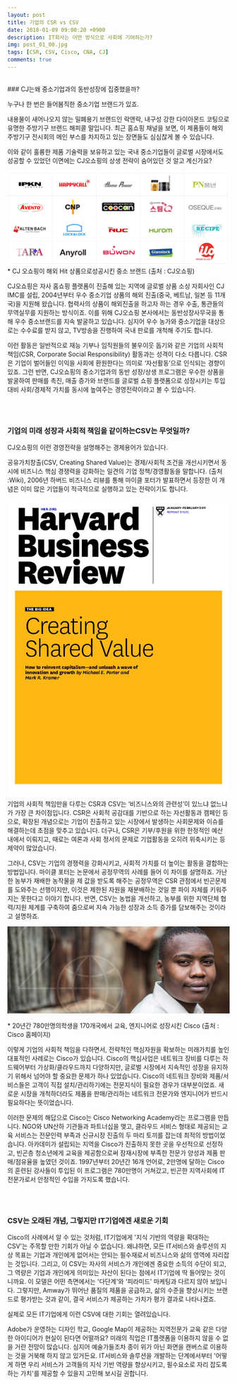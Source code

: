 ```yaml
---
layout: post
title: 기업의 CSR vs CSV
date: 2018-01-09 09:00:20 +0900
description: IT회사는 어떤 방식으로 사회에 기여하는가?
img: post_01_00.jpg 
tags: [CSR, CSV, Cisco, CNA, CJ]
comments: true
---
```

<br> 
### CJ는왜 중소기업과의 동반성장에 집중했을까?

누구나 한 번은 들어봄직한 중소기업 브랜드가 있죠. 

내용물이 새어나오지 않는 밀폐용기 브랜드인 락앤락, 내구성 강한 다이아몬드 코팅으로 유명한 주방기구 브랜드 해피콜 말입니다. 최근 홈쇼핑 채널을 보면, 이 제품들이 해외 주방기구 전시회의 메인 부스를 차지하고 있는 장면들도 심심찮게 볼 수 있습니다. 

이와 같이 훌륭한 제품 기술력을 보유하고 있는 국내 중소기업들이 글로벌 시장에서도 성공할 수 있었던 이면에는 CJ오쇼핑의 상생 전략이 숨어있던 것 알고 계신가요? 

 

![img](../assets/img/post_01_01.png)
\* CJ 오쇼핑이 해외 Hit 상품으로성공시킨 중소 브랜드 (출처 : CJ오쇼핑)

 

CJ오쇼핑은 자사 홈쇼핑 플랫폼이 진출해 있는 지역에 글로벌 상품 소싱 자회사인 CJ IMC를 설립, 2004년부터 우수 중소기업 상품의 해외 진출(중국, 베트남, 일본 등 11개국)을 지원해 왔습니다. 협력사의 상품이 해외진출을 하고자 하는 경우 수출, 통관들의 무역실무를 지원하는 방식이죠. 이를 위해 CJ오쇼핑 본사에서는 동반성장사무국을 통해 우수 중소브랜드를 지속 발굴하고 있습니다. 심지어 우수 농가와 중소기업을 대상으로는 수수료를 받지 않고, TV방송을 진행하여 국내 판로를 개척해 주기도 합니다. 

이런 활동은 일반적으로 재능 기부나 임직원들의 불우이웃 돕기와 같은 기업의 사회적 책임(CSR, Corporate Social Responsibility) 활동과는 성격이 다소 다릅니다. CSR은 기업이 벌어들인 이익을 사회에 환원한다는 의미로 ‘자선활동’으로 인식되는 경향이 있죠. 그런 반면, CJ오쇼핑의 중소기업과의 동반 성장/상생 프로그램은 우수한 상품을 발굴하여 판매를 촉진, 매출 증가와 브랜드를 글로벌 쇼핑 플랫폼으로 성장시키는 투입대비 사회/경제적 가치를 동시에 높여주는 경영전략이라고 볼 수 있습니다.

 <br><br>

### 기업의 미래 성장과 사회적 책임을 같이하는CSV는 무엇일까?

CJ오쇼핑의 이런 경영전략을 설명해주는 경제용어가 있습니다. 

공유가치창출(CSV, Creating Shared Value)는 경제/사회적 조건을 개선시키면서 동시에 비즈니스 핵심 경쟁력을 강화하는 일견의 기업 정책/경영활동을 말합니다. (출처 :Wiki), 2006년 하버드 비즈니스 리뷰를 통해 마이클 포터가 발표하면서 등장한 이 개념은 이미 많은 기업들이 적극적으로 실행하고 있는 전략이기도 합니다.


![img](../assets/img/post_01_02.jpg 'width=150') 



기업의 사회적 책임만을 다루는 CSR과 CSV는 ‘비즈니스와의 관련성’이 있느냐 없느냐가 가장 큰 차이점입니다. CSR은 사회적 공감대를 기반으로 하는 자선활동과 캠페인 등으로, 확장된 개념으로는 기업이 진출하고 있는 시장에서 발생하는 사회문제와 이슈를 해결하는데 초점을 맞추고 있습니다. 더구나, CSR은 기부/후원을 위한 한정적인 예산 내에서 이뤄지고, 때로는 여론과 사회 정서의 문제로 기업활동을 오히려 위축시키는 등 제약이 많았습니다. 

그러나, CSV는 기업의 경쟁력을 강화시키고, 사회적 가치를 더 높이는 활동을 결합하는 방법입니다. 마이클 포터는 논문에서 공정무역의 사례를 들어 이 차이를 설명하죠. 가난한 농부가 재배한 농작물을 제 값을 받도록 해주는 공정무역은 CSR 관점에서 빈곤문제를 도와주는 선행이지만, 이것은 제한된 자원을 재분배하는 것일 뿐 파이 자체를 키워주지는 못한다고 이야기 합니다. 반면, CSV는 농법을 개선하고, 농부를 위한 지역단체 협력/지원 체계를 구축하여 줌으로써 지속 가능한 성장과 소득 증가를 담보해주는 것이라고 설명하죠. 

 

![img](../assets/img/post_01_03.jpg)

\* 20년간 780만명의학생을 170개국에서 교육, 엔지니어로 성장시킨 Cisco (출처 : Cisco 홈페이지)

 

 이렇게 기업의 사회적 책임을 다하면서, 전략적인 핵심자원을 확보하는 미래가치를 높인 대표적인 사례로는 Cisco가 있습니다. Cisco의 핵심사업은 네트워크 장비를 다루는 하드웨어부터 가상화/클라우드까지 다양하지만, 글로벌 시장에서 지속적인 성장을 유지하기 위해서 넘어야 할 중요한 문제가 하나 있었습니다. Cisco의 네트워크 장비와 제품/서비스들은 고객이 직접 설치/관리하기에는 전문지식이 필요한 경우가 대부분이었죠. 새로운 시장을 개척하더라도 제품을 판매/관리하는 네트워크 전문가와 엔지니어가 반드시 필요하다는 뜻이었습니다. 

이러한 문제의 해답으로 Cisco는 Cisco Networking Academy라는 프로그램을 만듭니다. NGO와 UN산하 기관들과 파트너십을 맺고, 클라우드 서비스 형태로 제공되는 교육 서비스는 전문인력 부족과 신규시장 진출의 두 마리 토끼를 잡는데 최적의 방법이었습니다. 아카데미가 설립되는 지역을 Cisco가 진출하지 못한 곳을 우선적으로 선정하고, 빈곤층 청소년에게 교육을 제공함으로써 잠재시장에 부족한 전문가 양성과 제품 판매/점유율을 높였던 것이죠. 1997년부터 20년간 16개 언어로, 2만명에 달하는 Cisco의 훈련된 강사들이 투입된 이 프로그램은 780만명이 거쳐갔고, 빈곤한 지역사회에 IT전문가로서 안정적인 수입을 가지도록 했습니다.  

<br><br>
### CSV는 오래된 개념, 그렇지만 IT기업에겐 새로운 기회

Cisco의 사례에서 알 수 있는 것처럼, IT기업에게 '지식 기반의 역량을 확대하는 CSV'는 주목할 만한 기회가 아닐 수 없습니다. 왜냐하면, 모든 IT서비스와 솔루션의 지상 목표는 기업과 개인에게 없어서는 안되는 필수재로서 비즈니스와 삶의 영역에 자리잡는 것입니다. 그리고, 이 CSV는 자사의 서비스가 개인에겐 중요한 소득의 수단이 되고, 그 역량은 기업과 개인에게 의미있는 자산이 된다는 점에서 IT기업에 딱 들어맞는 것이니까요.
이 모델은 어떤 측면에서는 '다단계'와 '피라미드' 마케팅과 다르지 않아 보입니다. 그렇지만, Amway가 뛰어난 품질의 제품을 공급하고, 삶의 수준을 향상시키는 브랜드로 평가받는 것과 같이, 결국 서비스가 제공하는 가치가 평가 결과로 나타나겠죠. 

실제로 모든 IT기업에게 이런 CSV에 대한 기회는 열려있습니다. 

Adobe가 운영하는 디자인 학교, Google Map이 제공하는 지역전문가 교육 같은 다양한 아이디어가 현실이 된다면 어떨까요? 미래의 직업은 IT플랫폼을 이용하지 않을 수 없을 거란 전망이 많습니다. 심지어 예술가들조차 종이 위가 아닌 화면을 캔버스로 이용하는 것을 거북해 하지 않고 있거든요. IT서비스와 솔루션을 개발하는 단계에서부터 '어떻게 하면 우리 서비스가 고객들의 지식 기반 역량을 향상시키고, 필수요소로 자리 잡도록 하는 가치'를 제공할 수 있을지 고민해 보시길 권합니다.
